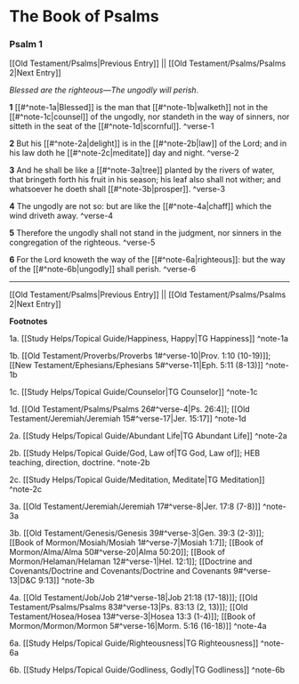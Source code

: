 # The Book of Psalms

### Psalm 1

[[Old Testament/Psalms|Previous Entry]]  ||  [[Old Testament/Psalms/Psalms 2|Next Entry]]

*Blessed are the righteous—The ungodly will perish.*

**1**  [[#^note-1a|Blessed]] is the man that [[#^note-1b|walketh]] not in the [[#^note-1c|counsel]] of the ungodly, nor standeth in the way of sinners, nor sitteth in the seat of the [[#^note-1d|scornful]]. ^verse-1

**2**  But his [[#^note-2a|delight]] is in the [[#^note-2b|law]] of the Lord; and in his law doth he [[#^note-2c|meditate]] day and night. ^verse-2

**3**  And he shall be like a [[#^note-3a|tree]] planted by the rivers of water, that bringeth forth his fruit in his season; his leaf also shall not wither; and whatsoever he doeth shall [[#^note-3b|prosper]]. ^verse-3

**4**  The ungodly are not so: but are like the [[#^note-4a|chaff]] which the wind driveth away. ^verse-4

**5**  Therefore the ungodly shall not stand in the judgment, nor sinners in the congregation of the righteous. ^verse-5

**6**  For the Lord knoweth the way of the [[#^note-6a|righteous]]: but the way of the [[#^note-6b|ungodly]] shall perish. ^verse-6


---
[[Old Testament/Psalms|Previous Entry]]  ||  [[Old Testament/Psalms/Psalms 2|Next Entry]]


**Footnotes**


1a. [[Study Helps/Topical Guide/Happiness, Happy|TG Happiness]] ^note-1a

1b. [[Old Testament/Proverbs/Proverbs 1#^verse-10|Prov. 1:10 (10-19)]]; [[New Testament/Ephesians/Ephesians 5#^verse-11|Eph. 5:11 (8-13)]] ^note-1b

1c. [[Study Helps/Topical Guide/Counselor|TG Counselor]] ^note-1c

1d. [[Old Testament/Psalms/Psalms 26#^verse-4|Ps. 26:4]]; [[Old Testament/Jeremiah/Jeremiah 15#^verse-17|Jer. 15:17]] ^note-1d

2a. [[Study Helps/Topical Guide/Abundant Life|TG Abundant Life]] ^note-2a

2b. [[Study Helps/Topical Guide/God, Law of|TG God, Law of]]; HEB teaching, direction, doctrine.  ^note-2b

2c. [[Study Helps/Topical Guide/Meditation, Meditate|TG Meditation]] ^note-2c

3a. [[Old Testament/Jeremiah/Jeremiah 17#^verse-8|Jer. 17:8 (7-8)]] ^note-3a

3b. [[Old Testament/Genesis/Genesis 39#^verse-3|Gen. 39:3 (2-3)]]; [[Book of Mormon/Mosiah/Mosiah 1#^verse-7|Mosiah 1:7]]; [[Book of Mormon/Alma/Alma 50#^verse-20|Alma 50:20]]; [[Book of Mormon/Helaman/Helaman 12#^verse-1|Hel. 12:1]]; [[Doctrine and Covenants/Doctrine and Covenants/Doctrine and Covenants 9#^verse-13|D&C 9:13]] ^note-3b

4a. [[Old Testament/Job/Job 21#^verse-18|Job 21:18 (17-18)]]; [[Old Testament/Psalms/Psalms 83#^verse-13|Ps. 83:13 (2, 13)]]; [[Old Testament/Hosea/Hosea 13#^verse-3|Hosea 13:3 (1-4)]]; [[Book of Mormon/Mormon/Mormon 5#^verse-16|Morm. 5:16 (16-18)]] ^note-4a

6a. [[Study Helps/Topical Guide/Righteousness|TG Righteousness]] ^note-6a

6b. [[Study Helps/Topical Guide/Godliness, Godly|TG Godliness]] ^note-6b